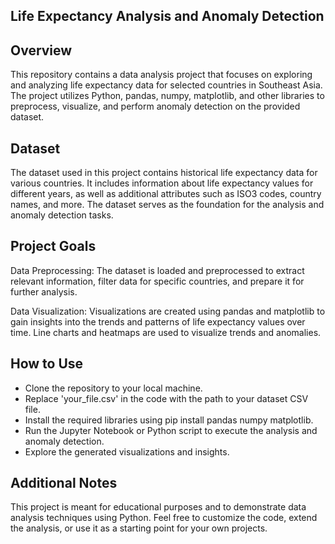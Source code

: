 ## Life Expectancy Analysis and Anomaly Detection
## Overview
This repository contains a data analysis project that focuses on exploring and analyzing life expectancy data for selected countries in Southeast Asia. The project utilizes Python, pandas, numpy, matplotlib, and other libraries to preprocess, visualize, and perform anomaly detection on the provided dataset.

## Dataset
The dataset used in this project contains historical life expectancy data for various countries. It includes information about life expectancy values for different years, as well as additional attributes such as ISO3 codes, country names, and more. The dataset serves as the foundation for the analysis and anomaly detection tasks.

## Project Goals
Data Preprocessing: The dataset is loaded and preprocessed to extract relevant information, filter data for specific countries, and prepare it for further analysis.

Data Visualization: Visualizations are created using pandas and matplotlib to gain insights into the trends and patterns of life expectancy values over time. Line charts and heatmaps are used to visualize trends and anomalies.

## How to Use
- Clone the repository to your local machine.
- Replace 'your_file.csv' in the code with the path to your dataset CSV file.
- Install the required libraries using pip install pandas numpy matplotlib.
- Run the Jupyter Notebook or Python script to execute the analysis and anomaly detection.
- Explore the generated visualizations and insights.

## Additional Notes
This project is meant for educational purposes and to demonstrate data analysis techniques using Python.
Feel free to customize the code, extend the analysis, or use it as a starting point for your own projects.
